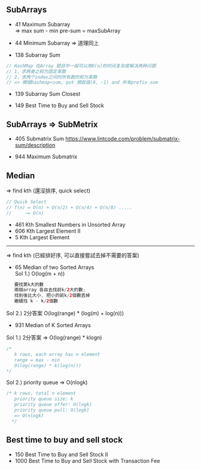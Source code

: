 ## SubArrays

* 41 Maximum Subarray </br>
=> max sum - min pre-sum = maxSubArray

* 44 Minimum Subarray
=> 道理同上

* 138 Subarray Sum 
``` java
// HashMap 在Array 题目中一般可以用O(n)的时间复杂度解决两种问题
// 1，求两者之和为固定某数
// 2，求两个index之间的所有数的和为某数
// => 開個hashmap<sum, put 預設值(0, -1) and 所有prefix sum
```

* 139 Subarray Sum Closest

* 149 Best Time to Buy and Sell Stock

## SubArrays => SubMetrix
* 405 Submatrix Sum
https://www.lintcode.com/problem/submatrix-sum/description

* 944 Maximum Submatrix


## Median
=> find kth (還沒排序, quick select)

``` java 
// Quick Select
// T(n) = O(n) + O(n/2) + O(n/4) + O(n/8) .....
//     ~= O(n)
```
* 461 Kth Smallest Numbers in Unsorted Array 
* 606 Kth Largest Element II  
* 5 Kth Largest Element

---
=> find kth (已經排好序, 可以直接嘗試去掉不需要的答案)
* 65 Median of two Sorted Arrays </br>
Sol 1.)  O(log(m + n))
``` java
   要找第k大的數
   兩個array 各自去找前k/2大的數;
   找到後比大小, 把小的前k/2個數丟掉
   繼續找 k - k/2個數
```
Sol 2.) 2分答案 O(log(range) * (log(m) + log(n))) </br>

* 931 Median of K Sorted Arrays 

Sol 1.) 2分答案 => O(log(range) * klogn)
```java
/* 
   k rows, each array has n element
   range = max - min
   O(log(range) * k(log(n)))
*/
```
Sol 2.) priority queue => O(nlogk)
``` java
/* k rows, total n element
   priority queue size: k
   priority queue offer: O(logk)
   priority queue poll: O(logk)
   => O(nlogk)
  */
```

## Best time to buy and sell stock
* 150 Best Time to Buy and Sell Stock II
* 1000 Best Time to Buy and Sell Stock with Transaction Fee






